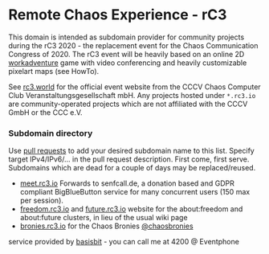 # Remote Chaos Experience - rC3
This domain is intended as subdomain provider for community projects during the rC3 2020 - the replacement event for the Chaos Communication Congress of 2020. The rC3 event will be heavily based on an online 2D [workadventure](https://workadventu.re/) game with video conferencing and heavily customizable pixelart maps (see HowTo).

See [rc3.world](https://rc3.world) for the official event website from the 
CCCV Chaos Computer Club Veranstaltungsgesellschaft mbH. Any projects hosted under `*.rc3.io` are community-operated projects which are not affiliated with the CCCV GmbH or the CCC e.V.

### Subdomain directory
Use [pull requests](https://github.com/basisbit/rc3.github.io) to add your desired subdomain name to this list. Specify target IPv4/IPv6/... in the pull request description. First come, first serve. Subdomains which are dead for a couple of days may be replaced/reused.
- [meet.rc3.io](https://meet.rc3.io) Forwards to senfcall.de, a donation based and GDPR compliant BigBlueButton service for many concurrent users (150 max per session).
- [freedom.rc3.io](https://freedom.rc3.io) and [future.rc3.io](https://future.rc3.io) website for the about:freedom and about:future clusters, in lieu of the usual wiki page
- [bronies.rc3.io](https://bronies.rc3.io) for the Chaos Bronies [@chaosbronies](https://t.me/chaosbronies)


service provided by [basisbit](https://chaos.social/@basisbit) - you can call me at 4200 @ Eventphone
